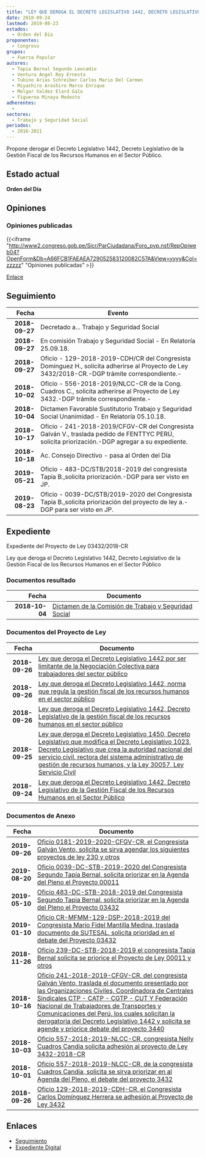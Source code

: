 ```yaml
---
title: "LEY QUE DEROGA EL DECRETO LEGISLATIVO 1442, DECRETO LEGISLATIVO DE LA GESTIÓN FISCAL DE LOS RECURSOS HUMANOS EN EL SECTOR PÚBLICO"
date: 2018-09-24
lastmod: 2019-08-23
estados: 
  - Orden del Día
proponentes: 
  - Congreso
grupos: 
  - Fuerza Popular
autores: 
  - Tapia Bernal Segundo Leocadio
  - Ventura Ángel Roy Ernesto
  - Tubino Arias Schreiber Carlos Mario Del Carmen
  - Miyashiro Arashiro Marco Enrique
  - Melgar Valdez Elard Galo
  - Figueroa Minaya Modesto
adherentes: 
  - 
sectores: 
  - Trabajo y Seguridad Social
periodos: 
  - 2016-2021
---
```


Propone derogar el Decreto Legislativo 1442, Decreto Legislativo de la Gestión Fiscal de los Recursos Humanos en el Sector Público.


## Estado actual

**Orden del Día**

## Opiniones

### Opiniones publicadas

{{<iframe "http://www2.congreso.gob.pe/Sicr/ParCiudadana/Foro_pvp.nsf/RepOpiweb04?OpenForm&Db=A66FCB1FAEAEA729052583120082C57A&View=yyyy&Col=zzzzz" "Opiniones publicadas" >}}

[Enlace](http://www2.congreso.gob.pe/Sicr/ParCiudadana/Foro_pvp.nsf/RepOpiweb04?OpenForm&Db=A66FCB1FAEAEA729052583120082C57A&View=yyyy&Col=zzzzz)

## Seguimiento

| Fecha | Evento |
|------:|--------|
| **2018-09-27** | Decretado a... Trabajo y Seguridad Social|
| **2018-09-27** | En comisión Trabajo y Seguridad Social - En Relatoría 25.09.18.|
| **2018-09-27** | Oficio - 129-2018-2019-CDH/CR del Congresista Dominguez H., solicita adherirse al Proyecto de Ley 3432/2018-CR.-DGP trámite correspondiente.-|
| **2018-10-02** | Oficio - 556-2018-2019/NLCC-CR de la Cong. Cuadros C., solicita adherirse al Proyecto de Ley 3432.-DGP trámite correspondiente.-|
| **2018-10-04** | Dictamen Favorable Sustitutorio Trabajo y Seguridad Social Unanimidad - En Relatoría 05.10.18.|
| **2018-10-17** | Oficio - 241-2018-2019/CFGV-CR del Congresista Galván V., traslada pedido de FENTTYC PERÚ, solicita priorización.-DGP agregar a su expediente.|
| **2018-10-18** | Ac. Consejo Directivo - pasa al Orden del Día|
| **2019-05-21** | Oficio - 483-DC/STB/2018-2019 del congresista Tapia B.,solicita priorización.-DGP para ser visto en JP.|
| **2019-08-23** | Oficio - 0039-DC/STB/2019-2020 del Congresista Tapia B.,solicita priorización del proyecto de ley a.-DGP para ser visto en JP.|


## Expediente

Expediente del Proyecto de Ley 03432/2018-CR

Ley que deroga el Decreto Legislativo 1442, Decreto Legislativo de la Gestión Fiscal de los Recursos Humanos en el Sector Público


### Documentos resultado

| Fecha | Documento |
|------:|--------|
| **2018-10-04** | [Dictamen de la Comisión de Trabajo y Seguridad Social](http://www.leyes.congreso.gob.pe/Documentos/2016_2021/Dictamenes/Proyectos_de_Ley/03432DC22MAY20181004.PDF) |

### Documentos del Proyecto de Ley

| Fecha | Documento |
|------:|--------|
| **2018-09-26** | [Ley que deroga el Decreto Legislativo 1442 por ser limitante de la Negociación Colectiva para trabajadores del sector público](http://www.leyes.congreso.gob.pe/Documentos/2016_2021/Proyectos_de_Ley_y_de_Resoluciones_Legislativas/PL0344320180926.PDF) |
| **2018-09-26** | [Ley que deroga el Decreto Legislativo 1442, norma que regula la gestión fiscal de los recursos humanos en el sector público](http://www.leyes.congreso.gob.pe/Documentos/2016_2021/Proyectos_de_Ley_y_de_Resoluciones_Legislativas/PL0344020180926.pdf) |
| **2018-09-26** | [Ley que deroga el Decreto Legislativo 1442, Decreto Legislativo de la gestión fiscal de los recursos humanos en el sector público](http://www.leyes.congreso.gob.pe/Documentos/2016_2021/Proyectos_de_Ley_y_de_Resoluciones_Legislativas/PL0343920180926.pdf) |
| **2018-09-25** | [Ley que deroga el Decreto Legislativo 1450, Decreto Legislativo que modifica el Decreto Legislativo 1023, Decreto Legislativo que crea la autoridad nacional del servicio civil, rectora del sistema administrativo de gestión de recursos humanos, y la Ley 30057, Ley Servicio Civil](http://www.leyes.congreso.gob.pe/Documentos/2016_2021/Proyectos_de_Ley_y_de_Resoluciones_Legislativas/PL0343820180925.pdf) |
| **2018-09-24** | [Ley que deroga el Decreto Legislativo 1442, Decreto Legislativo de la Gestión Fiscal de los Recursos Humanos en el Sector Público](http://www.leyes.congreso.gob.pe/Documentos/2016_2021/Proyectos_de_Ley_y_de_Resoluciones_Legislativas/PL0343220180924.PDF) |

### Documentos de Anexo

| Fecha | Documento |
|------:|--------|
| **2019-09-26** | [Oficio 0181-2019-2020-CFGV-CR, el Congresista Galván Vento, solicita se sirva agendar los siguientes proyectos de ley 230 y otros](http://www.leyes.congreso.gob.pe/Documentos/2016_2021/Oficios/Congresistas/OFICIO-0181-2019-2020-CFGV-CR.pdf) |
| **2019-08-20** | [Oficio 0039-DC-STB-2019-2020 del Congresista Segundo Tapia Bernal, solicita priorizar en la Agenda del Pleno el Proyecto 00011](http://www.leyes.congreso.gob.pe/Documentos/2016_2021/Oficios/Congresistas/OFICIO-0039-DC-STB-2019-2020.pdf) |
| **2019-05-10** | [Oficio 483-DC-STB-2018-2019 del Congresista Segundo Tapia Bernal, solicita priorizar en la Agenda del Pleno el Proyecto 03432](http://www.leyes.congreso.gob.pe/Documentos/2016_2021/Oficios/Congresistas/OFICIO-483-DC-STB-2018-2019.pdf) |
| **2019-01-10** | [Oficio CR-MFMM-129-DSP-2018-2019 del Congresista Mario Fidel Mantilla Medina, traslada documento de SUTESAL, solicita prioridad en el debate del Proyecto 03432](http://www.leyes.congreso.gob.pe/Documentos/2016_2021/Oficios/Congresistas/OFICIO-CR-MFMM-129-DSP-2018-2019.pdf) |
| **2018-11-26** | [Oficio 239-DC-STB-2018-2019 el congresista Tapia Bernal solicita se priorice el Proyecto de Ley 00011 y otros](http://www.leyes.congreso.gob.pe/Documentos/2016_2021/Oficios/Congresistas/OFICIO-239-DC-STB-2018-2019.PDF) |
| **2018-10-16** | [Oficio 241-2018-2019-CFGV-CR, del congresista Galván Vento, traslada el documento presentado por las Organizaciones Civiles, Coordinadora de Centrales Sindicales CTP - CATP - CGTP - CUT Y Federación Nacional de Trabajadores de Transportes y Comunicaciones del Perú, los cuales solicitan la derogatoria del Decreto Legislativo 1442 y solicita se agende y priorice debate del proyecto 3440](http://www.leyes.congreso.gob.pe/Documentos/2016_2021/Oficios/Congresistas/OFICIO-241-2018-2019-CFGV-CR.pdf) |
| **2018-10-03** | [Oficio 557-2018-2019-NLCC-CR, congresista Nelly Cuadros Candia solicita adhesión al proyecto de Ley 3432-2018-CR](http://www.leyes.congreso.gob.pe/Documentos/2016_2021/Oficios/Congresistas/OFICIO-556-2018-2019-NLCC-CR.pdf) |
| **2018-10-01** | [Oficio 557-2018-2019-NLCC-CR, de la congresista Cuadros Candia, solicita se sirva priorizar en al Agenda del Pleno, el debate del proyecto 3432](http://www.leyes.congreso.gob.pe/Documentos/2016_2021/Oficios/Congresistas/OFICIO-557-2018-2019-NLCC-CR.pdf) |
| **2018-09-26** | [Oficio 129-2018-2019-CDH-CR, el Congresista Carlos Domínguez Herrera se adhesión al Proyecto de Ley 3432](http://www.leyes.congreso.gob.pe/Documentos/2016_2021/Adhesiones/Proyectos_de_Ley/OFICIO-129-2018-2019-CDH-CR.pdf) |

## Enlaces 

- [Seguimiento](http://www2.congreso.gob.pe/Sicr/TraDocEstProc/CLProLey2016.nsf/f7fff46988ca05b1052578e100829cc7/fae28b87abead8f005258312007f6d9e?OpenDocument)
- [Expediente Digital](http://www2.congreso.gob.pe/Sicr/TraDocEstProc/CLProLey2016.nsf/f7fff46988ca05b1052578e100829cc7/fae28b87abead8f005258312007f6d9e?OpenDocument&Click=05257FB7005EB655.eb71d0cf91d8294e05256cdf006b5706/$Body/0.1C6C)
